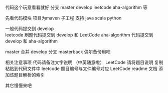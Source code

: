 代码这个玩意看看就好
分支 master  develop  leetcode aha-algorithm  等 

先看代码模块
项目为maven 子工程
支持 java scala python

一般代码提交到 develop  
leetcode 刷题代码提交到 develop  和 LeetCode 
aha-algorithm 代码提交到 develop 和 aha-algorithm

master 合并 develop  分支 
masterback  偶尔备份用吧

相关注意事项
代码请备注文字说明 （中英随意啦）
LeetCode 请将题目说明  复制粘贴到代码文件中 
leetcode 题目编号与文件编号对应 
LeetCode readme 文档 添加该题目解析的索引

其它慢慢来吧 
